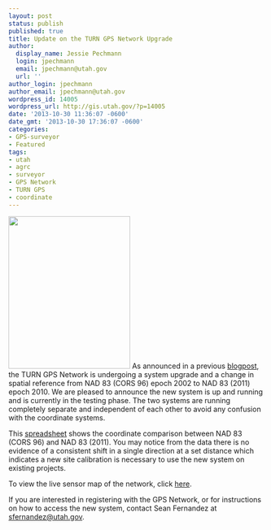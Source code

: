 ```yaml
---
layout: post
status: publish
published: true
title: Update on the TURN GPS Network Upgrade
author:
  display_name: Jessie Pechmann
  login: jpechmann
  email: jpechmann@utah.gov
  url: ''
author_login: jpechmann
author_email: jpechmann@utah.gov
wordpress_id: 14005
wordpress_url: http://gis.utah.gov/?p=14005
date: '2013-10-30 11:36:07 -0600'
date_gmt: '2013-10-30 17:36:07 -0600'
categories:
- GPS-surveyor
- Featured
tags:
- utah
- agrc
- surveyor
- GPS Network
- TURN GPS
- coordinate
---
```

<p><a href="{{ "/downloads/TURNGPS_MapsOnTheHill_Poster.jpg" | prepend: site.baseurl }}"><img src="{{ "/images/TURNGPS_MapsOnTheHill_Poster-239x300.jpg" | prepend: site.baseurl }}" alt="" title="TURNGPS_MapsOnTheHill_Poster" width="239" height="300" class="inline-text-left" /></a> As announced in a previous <a href="{{ "/turn-gps-network-updates/" | prepend: site.baseurl }}" target="_blank">blogpost</a>, the TURN GPS Network is undergoing a system upgrade and a change in spatial reference from NAD 83 (CORS 96) epoch 2002 to NAD 83 (2011) epoch 2010. We are pleased to announce the new system is up and running and is currently in the testing phase. The two systems are running completely separate and independent of each other to avoid any confusion with the coordinate systems. </p>
<p>This <a href="{{ "/downloads/NAD83-CORS96-to-2011-comparison_email.pdf" | prepend: site.baseurl }}" target="_blank">spreadsheet</a> shows the coordinate comparison between NAD 83 (CORS 96) and NAD 83 (2011). You may notice from the data there is no evidence of a consistent shift in a single direction at a set distance which indicates a new site calibration is necessary to use the new system on existing projects.</p>
<p>To view the live sensor map of the network, click <a href="http://168.179.231.9/Map/SensorMap.aspx" target="_blank">here</a>.</p>
<p>If you are interested in registering with the GPS Network, or for instructions on how to access the new system, contact Sean Fernandez at <a href="mailto:sfernandez@utah.gov">sfernandez@utah.gov</a>.</p>
